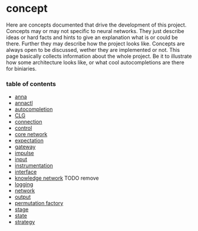 # concept
Here are concepts documented that drive the development of this project.
Concepts may or may not specific to neural networks. They just describe ideas
or hard facts and hints to give an explanation what is or could be there.
Further they may describe how the project looks like. Concepts are always open
to be discussed, wether they are implemented or not. This page basically
collects information about the whole project. Be it to illustrate how some
architecture looks like, or what cool autocompletions are there for biniaries.

### table of contents
- [anna](anna.md)
- [annactl](annactl.md)
- [autocompletion](autocompletion.md)
- [CLG](clg.md)
- [connection](connection.md)
- [control](control.md)
- [core network](core_network.md)
- [expectation](expectation.md)
- [gateway](gateway.md)
- [impulse](impulse.md)
- [input](input.md)
- [instrumentation](instrumentation.md)
- [interface](interface.md)
- [knowledge network](knowledge_network.md) TODO remove
- [logging](logging.md)
- [network](network.md)
- [output](output.md)
- [permutation factory](permutation_factory.md)
- [stage](stage.md)
- [state](state.md)
- [strategy](strategy.md)
